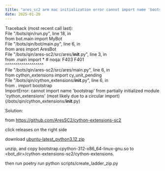 ```yaml
---
title: "ares_sc2 arm mac initialization error cannot import name 'bootstrap' from partially initialized module 'cython_extensions'"
date: 2025-01-20
---
```


<!-- wp:paragraph -->
<p>Traceback (most recent call last):<br>File "/bots/qin/run.py", line 18, in<br>from bot.main import MyBot<br>File "/bots/qin/bot/main.py", line 6, in<br>from ares import AresBot<br>File "/bots/qin/ares-sc2/src/ares/<strong>init</strong>.py", line 3, in<br>from .main import * # noqa: F403 F401<br>^^^^^^^^^^^^^^^^^^^<br>File "/bots/qin/ares-sc2/src/ares/main.py", line 6, in<br>from cython_extensions import cy_unit_pending<br>File "/bots/qin/cython_extensions/<strong>init</strong>.py", line 6, in<br>from . import bootstrap<br>ImportError: cannot import name 'bootstrap' from partially initialized module 'cython_extensions' (most likely due to a circular import) (/bots/qin/cython_extensions/<strong>init</strong>.py)</p>
<!-- /wp:paragraph -->

<!-- wp:paragraph -->
<p>Solution: </p>
<!-- /wp:paragraph -->

<!-- wp:paragraph -->
<p>from <a href="https://github.com/AresSC2/cython-extensions-sc2">https://github.com/AresSC2/cython-extensions-sc2</a></p>
<!-- /wp:paragraph -->

<!-- wp:paragraph -->
<p>click releases on the right side</p>
<!-- /wp:paragraph -->

<!-- wp:paragraph -->
<p>download <a href="https://github.com/AresSC2/cython-extensions-sc2/releases/download/v0.5.0/ubuntu-latest_python3.12.zip">ubuntu-latest_python3.12.zip</a></p>
<!-- /wp:paragraph -->

<!-- wp:paragraph -->
<p>unzip, and copy bootstrap.cpython-312-x86_64-linux-gnu.so to &lt;bot_dir&gt;/cython-extensions-sc2/cython-extensions.</p>
<!-- /wp:paragraph -->

<!-- wp:paragraph -->
<p>then run poetry run python scripts/create_ladder_zip.py</p>
<!-- /wp:paragraph -->
